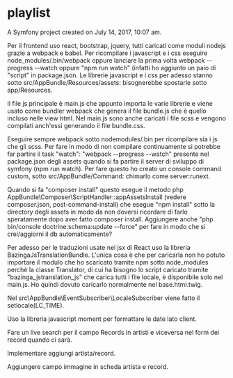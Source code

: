 playlist
=========

A Symfony project created on July 14, 2017, 10:07 am.

Per il frontend uso react, bootstrap, jquery, tutti caricati come moduli nodejs grazie a webpack e babel. Per ricompilare i javascript e i css eseguire node_modules/.bin/webpack oppure lanciare la prima volta webpack --progress --watch oppure "npm run watch" (infatti ho aggiunto un paio di "script" in package.json.
Le librerie javascript e i css per adesso stanno sotto src/AppBundle/Resources/assets: bisognerebbe spostarle sotto app/Resources.

Il file js principale è main.js che appunto importa le varie librerie e viene usato come bundler webpack che genera il file bundle.js che è quello incluso nelle view html. Nel main.js sono anche caricati i file scss e vengono compilati anch'essi generando il file bundle.css.

Eseguire sempre webpack sotto nodemodules/.bin per ricompilare sia i js che gli scss.
Per fare in modo di non compilare continuamente si potrebbe far partire il task "watch": "webpack --progress --watch" presente nel package.json degli assets quando si fa partire il server di sviluppo di symfony (npm run watch).
Per fare questo ho creato un console command custom, sotto src/AppBundle/Command: chimarlo come server:runext.

Quando si fa "composer install" questo esegue il metodo php AppBundle\Composer\ScriptHandler::appAssetsInstall (vedere composer.json, post-command-install) che esegue "npm install" sotto la directory degli assets in modo da non doversi ricordare di farlo speratamente dopo aver fatto composer install. 
Aggiungere anche "php bin/console doctrine:schema:update --force" per fare in modo che si crei/aggiorni il db automaticamente?

Per adesso per le traduzioni usate nei jsx di React uso la libreria BazingaJsTranslationBundle. L'unica cosa è che per caricarla non ho potuto importare il modulo che ho scaricato tramite npm sotto node_modules perchè la classe Translator, di cui ha bisogno lo script caricato tramite "bazinga_jstranslation_js" che carica tutti i file locale, è disponibile solo nel main.js. Ho quindi dovuto caricarlo normalmente nel base.html.twig.

Nel src\AppBundle\EventSubscriber\LocaleSubscriber viene fatto il setlocale(LC_TIME).

Uso la libreria javascript moment per formattare le date lato client.

Fare un live search per il campo Records in artisti e viceversa nel form dei record quando ci sarà.

Implementare aggiungi artista/record.

Aggiungere campo immagine in scheda artista e record.